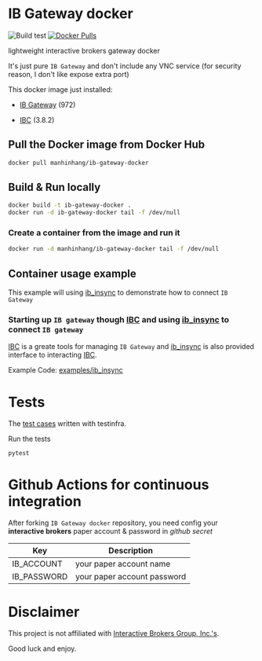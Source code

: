 # IB Gateway docker

![Build test](https://github.com/manhinhang/ib-gateway-docker/workflows/Build%20test/badge.svg?branch=master)
[![Docker Pulls](https://img.shields.io/docker/pulls/manhinhang/ib-gateway-docker)](https://hub.docker.com/r/manhinhang/ib-gateway-docker)

lightweight interactive brokers gateway docker

It's just pure `IB Gateway` and don't include any VNC service (for security reason, I don't like expose extra port)

This docker image just installed:

- [IB Gateway](https://www.interactivebrokers.com/en/index.php?f=16457) (972)

- [IBC](https://github.com/IbcAlpha/IBC) (3.8.2)

## Pull the Docker image from Docker Hub

```bash
docker pull manhinhang/ib-gateway-docker
```

## Build & Run locally

```bash
docker build -t ib-gateway-docker .
docker run -d ib-gateway-docker tail -f /dev/null
```

### Create a container from the image and run it
```bash
docker run -d manhinhang/ib-gateway-docker tail -f /dev/null
```

## Container usage example

This example will using [ib_insync](https://github.com/erdewit/ib_insync) to demonstrate how to connect `IB Gateway`

### Starting up `IB gateway` though [IBC](https://github.com/IbcAlpha/IBC) and using [ib_insync](https://github.com/erdewit/ib_insync) to connect `IB gateway`

[IBC](https://github.com/IbcAlpha/IBC) is a greate tools for managing `IB Gateway` and [ib_insync](https://github.com/erdewit/ib_insync) is also provided interface to interacting [IBC](https://github.com/IbcAlpha/IBC).

Example Code: [examples/ib_insync](./examples/ib_insync)

# Tests

The [test cases](test/test_ib_gateway.py) written with testinfra.

Run the tests

```
pytest
```

# Github Actions for continuous integration

After forking `IB Gateway docker` repository, you need config your **interactive brokers** paper account & password in *github secret*

| Key | Description |
| - | - |
| IB_ACCOUNT | your paper account name |
| IB_PASSWORD | your paper account password |

# Disclaimer

This project is not affiliated with [Interactive Brokers Group, Inc.'s](https://www.interactivebrokers.com).

Good luck and enjoy.

